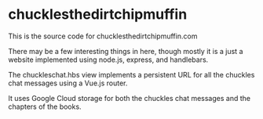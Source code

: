 # chucklesthedirtchipmuffin
This is the source code for chucklesthedirtchipmuffin.com

There may be a few interesting things in here, though mostly it is a just a website implemented using node.js, express, and handlebars.

The chuckleschat.hbs view implements a persistent URL for all the chuckles chat messages
using a Vue.js router.  

It uses Google Cloud storage for both the chuckles chat messages and the chapters of the books.

